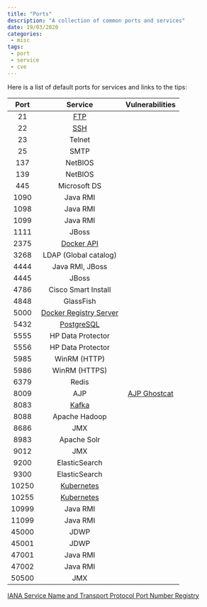 ```yaml
---
title: "Ports"
description: "A collection of common ports and services"
date: 19/03/2020
categories:
 - misc
tags:
 - port
 - service
 - cve
---
```



Here is a list of default ports for services and links to the tips:

|  Port |                  Service               |             Vulnerabilities            |
|:-----:|:--------------------------------------:|:--------------------------------------:|
|    21 | [FTP](ftp.md)                          |                                        |
|    22 | [SSH](ssh.md)                          |                                        |
|    23 | Telnet                                 |                                        |
|    25 | SMTP                                   |                                        |
|   137 | NetBIOS                                |                                        |
|   139 | NetBIOS                                |                                        |
|   445 | Microsoft DS                           |                                        |
|  1090 | Java RMI                               |                                        |
|  1098 | Java RMI                               |                                        |
|  1099 | Java RMI                               |                                        |
|  1111 | JBoss                                  |                                        |
|  2375 | [Docker API](docker.md)                |                                        |
|  3268 | LDAP (Global catalog)                  |                                        |
|  4444 | Java RMI, JBoss                        |                                        |
|  4445 | JBoss                                  |                                        |
|  4786 | Cisco Smart Install                    |                                        |
|  4848 | GlassFish                              |                                        |
|  5000 | [Docker Registry Server](docker.md)    |                                        |
|  5432 | [PostgreSQL](postgresql.md)            |                                        |
|  5555 | HP Data Protector                      |                                        |
|  5556 | HP Data Protector                      |                                        |
|  5985 | WinRM (HTTP)                           |                                        |
|  5986 | WinRM (HTTPS)                          |                                        |
|  6379 | Redis                                  |                                        |
|  8009 | AJP                                    | [AJP Ghostcat](cve/CVE-2020-1938.md)   |
|  8083 | [Kafka](kafka.md)                      |                                        |
|  8088 | Apache Hadoop                          |                                        |
|  8686 | JMX                                    |                                        |
|  8983 | Apache Solr                            |                                        |
|  9012 | JMX                                    |                                        |
|  9200 | ElasticSearch                          |                                        |
|  9300 | ElasticSearch                          |                                        |
| 10250 | [Kubernetes](kubernetes.md)            |                                        |
| 10255 | [Kubernetes](kubernetes.md)            |                                        |
| 10999 | Java RMI                               |                                        |
| 11099 | Java RMI                               |                                        |
| 45000 | JDWP                                   |                                        |
| 45001 | JDWP                                   |                                        |
| 47001 | Java RMI                               |                                        |
| 47002 | Java RMI                               |                                        |
| 50500 | JMX                                    |                                        |


[IANA Service Name and Transport Protocol Port Number Registry](https://www.iana.org/assignments/service-names-port-numbers/service-names-port-numbers.xhtml)
